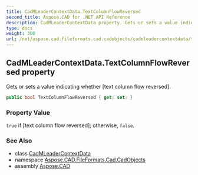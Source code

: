 ```yaml
---
title: CadMLeaderContextData.TextColumnFlowReversed
second_title: Aspose.CAD for .NET API Reference
description: CadMLeaderContextData property. Gets or sets a value indicating whether text column flow reversed
type: docs
weight: 300
url: /net/aspose.cad.fileformats.cad.cadobjects/cadmleadercontextdata/textcolumnflowreversed/
---
```

## CadMLeaderContextData.TextColumnFlowReversed property

Gets or sets a value indicating whether [text column flow reversed].

```csharp
public bool TextColumnFlowReversed { get; set; }
```

### Property Value

`true` if [text column flow reversed]; otherwise, `false`.

### See Also

* class [CadMLeaderContextData](../)
* namespace [Aspose.CAD.FileFormats.Cad.CadObjects](../../cadmleadercontextdata/)
* assembly [Aspose.CAD](../../../)



